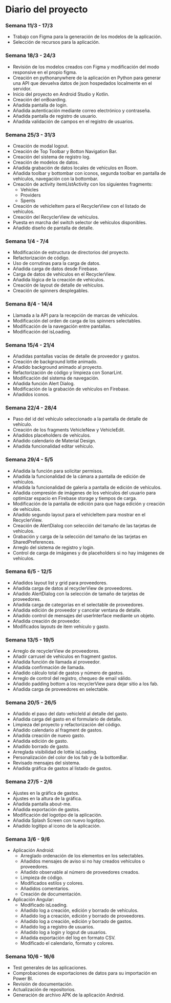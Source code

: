 # Diario del proyecto

### Semana 11/3 - 17/3

- Trabajo con Figma para la generación de los modelos de la aplicación.
- Selección de recursos para la aplicación.

### Semana 18/3 - 24/3

- Revisión de los modelos creados con Figma y modificación del modo responsive en el propio figma.
- Creación en pythonanywhere de la aplicación en Python para generar una API que devuelva datos de json hospedados localmente en el servidor.
- Inicio del proyecto en Android Studio y Kotlin.
- Creación del onBoarding.
- Añadida pantalla de login.
- Añadida autenticación mediante correo electrónico y contraseña.
- Añadida pantalla de registro de usuario.
- Añadida validación de campos en el registro de usuarios.

### Semana 25/3 - 31/3

- Creación de modal logout.
- Creación de Top Toolbar y Botton Navigation Bar.
- Creación del sistema de registro log.
- Creación de modelos de datos.
- Añadida grabación de datos locales de vehículos en Room.
- Añadida toolbar y bottombar con iconos, segunda toolbar en pantalla de vehículos, navegación con la bottombar.
- Creación de activity itemLIstActivity con los siguientes fragments:
    - Vehicles
    - Providers
    - Spents
- Creación de vehicleItem para el RecyclerView con el listado de vehículos.
- Creación del RecyclerView de vehículos.
- Puesta en marcha del switch selector de vehículos disponibles.
- Añadido diseño de pantalla de detalle.

### Semana 1/4 - 7/4

- Modificación de estructura de directorios del proyecto.
- Refactorización de código.
- Uso de corrutinas para la carga de datos.
- Añadida carga de datos desde Firebase.
- Carga de datos de vehículos en el RecyclerView.
- Añadida lógica de la creación de vehículos.
- Creación de layout de detalle de vehículos.
- Creación de spinners desplegables.

### Semana 8/4 - 14/4

- Llamada a la API para la recepción de marcas de vehículos.
- Modificación del orden de carga de los spinners selectables.
- Modificación de la navegación entre pantallas.
- Modificación del isLoading.

### Semana 15/4 - 21/4

- Añadidas pantallas vacías de detalle de proveedor y gastos.
- Creación de background lottie animado.
- Añadido background animado al proyecto.
- Refactorización de código y limpieza con SonarLint.
- Modificación del sistema de navegación.
- Añadida función Alert Dialog.
- Modificación de la grabación de vehículos en Firebase.
- Añadidos iconos.

### Semana 22/4 - 28/4

- Paso del id del vehículo seleccionado a la pantalla de detalle de vehículo.
- Creación de los fragments VehicleNew y VehicleEdit.
- Añadidos placeholders de vehículos.
- Añadido calendario de Material Design.
- Añadida funcionalidad editar vehículo.

### Semana 29/4 - 5/5

- Añadida la función para solicitar permisos.
- Añadida la funcionalidad de la cámara a pantalla de edición de vehículos.
- Añadida la funcionalidad de galería a pantalla de edición de vehículos.
- Añadida compresión de imágenes de los vehículos del usuario para optimizar espacio en Firebase storage y tiempos de carga.
- Modificación de la pantalla de edición para que haga edición y creación de vehículos.
- Añadido segundo layout para el vehicleItem para mostrar en el RecyclerView.
- Creación de AlertDialog con selección del tamaño de las tarjetas de vehículos.
- Grabación y carga de la selección del tamaño de las tarjetas en SharedPreferences.
- Arreglo del sistema de registro y login.
- Control de carga de imágenes y de placeholders si no hay imágenes de vehículos.

### Semana 6/5 - 12/5

- Añadidos layout list y grid para proveedores.
- Añadida carga de datos al recyclerView de proveedores.
- Añadido AlertDialog con la selección de tamaño de tarjetas de proveedores.
- Añadida carga de categorias en el selectable de proveedores.
- Añadida edición de proveedor y cancelar ventana de detalle.
- Añadido control de mensajes del userInterface mediante un objeto.
- Añadida creación de proveedor.
- Modificados layouts de item vehículo y gasto.

### Semana 13/5 - 19/5

- Arreglo de recyclerView de proveedores.
- Añadir carrusel de vehículos en fragment gastos.
- Añadida función de llamada al proveedor.
- Añadida confirmación de llamada.
- Añadido cálculo total de gastos y número de gastos.
- Arreglo de control del registro, chequeo de email válido.
- Añadido padding bottom a los recyclerView para dejar sitio a los fab.
- Añadida carga de proveedores en selectable.

### Semana 20/5 - 26/5

- Añadido el paso del dato vehicleId al detalle del gasto.
- Añadida carga del gasto en el formulario de detalle.
- Limpieza del proyecto y refactorización del código.
- Añadido calendario al fragment de gastos.
- Añadida creación de nuevo gasto.
- Añadida edición de gasto.
- Añadido borrado de gasto.
- Arreglada visibilidad de lottie isLoading.
- Personalización del color de los fab y de la bottomBar.
- Revisado mensajes del sistema.
- Añadida gráfica de gastos al listado de gastos.

### Semana 27/5 - 2/6

- Ajustes en la gráfica de gastos.
- Ajustes en la altura de la gráfica.
- Añadida pantalla about-me.
- Añadida exportación de gastos.
- Modificación del logotipo de la aplicación.
- Añadida Splash Screen con nuevo logotipo.
- Añadido logitipo al icono de la aplicación.

### Semana 3/6 - 9/6

- Aplicación Android:
    - Arreglado ordenación de los elementos en los selectables.
    - Añadidos mensajes de aviso si no hay creados vehículos o proveedores.
    - Añadido observable al número de proveedores creados.
    - Limpieza de código.
    - Modificados estilos y colores.
    - Añadidos comentarios.
    - Creación de documentación.
- Aplicación Angular:
    - Modificado isLoading.
    - Añadido log a creación, edición y borrado de vehículos.
    - Añadido log a creación, edición y borrado de proveedores.
    - Añadido log a creación, edición y borrado de gastos.
    - Añadido log a registro  de usuarios.
    - Añadido log a login y logout de usuarios.
    - Añadida exportación del log en formato CSV.
    - Modificado el calendario, formato y colores.

### Semana 10/6 - 16/6

- Test generales de las aplicaciones.
- Comprobaciones de exportaciones de datos para su importación en Power BI.
- Revisión de documentación.
- Actualización de repositorios.
- Generación de archivo APK de la aplicación Android.